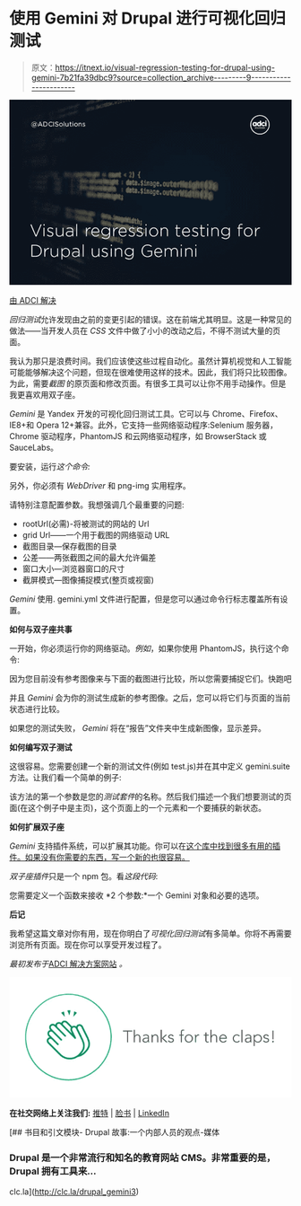 # 使用 Gemini 对 Drupal 进行可视化回归测试

> 原文：<https://itnext.io/visual-regression-testing-for-drupal-using-gemini-7b21fa39dbc9?source=collection_archive---------9----------------------->

![](img/2db0f056f9507cfd30654df8f31e43a9.png)

[由 ADCI 解决](http://clc.la/drupal_gemini1)

*回归测试*允许发现由之前的变更引起的错误。这在前端尤其明显。这是一种常见的做法——当开发人员在 *CSS* 文件中做了小小的改动之后，不得不测试大量的页面。

我认为那只是浪费时间。我们应该使这些过程自动化。虽然计算机视觉和人工智能可能能够解决这个问题，但现在很难使用这样的技术。因此，我们将只比较图像。为此，需要*截图* 的原页面和修改页面。有很多工具可以让你不用手动操作。但是我更喜欢用双子座。

*Gemini* 是 Yandex 开发的可视化回归测试工具。它可以与 Chrome、Firefox、IE8+和 Opera 12+兼容。此外，它支持一些网络驱动程序:Selenium 服务器，Chrome 驱动程序，PhantomJS 和云网络驱动程序，如 BrowserStack 或 SauceLabs。

要安装，运行*这个命令:*

另外，你必须有 *WebDriver* 和 png-img 实用程序。

请特别注意配置参数。我想强调几个最重要的问题:

*   rootUrl(必需)-将被测试的网站的 Url
*   grid Url——一个用于截图的网络驱动 URL
*   截图目录—保存截图的目录
*   公差——两张截图之间的最大允许偏差
*   窗口大小—浏览器窗口的尺寸
*   截屏模式—图像捕捉模式(整页或视窗)

*Gemini* 使用. gemini.yml 文件进行配置，但是您可以通过命令行标志覆盖所有设置。

**如何与双子座共事**

一开始，你必须运行你的网络驱动。*例如*，如果你使用 PhantomJS，执行这个命令:

因为您目前没有参考图像来与下面的截图进行比较，所以您需要捕捉它们。快跑吧

并且 *Gemini* 会为你的测试生成新的参考图像。之后，您可以将它们与页面的当前状态进行比较。

如果您的测试失败， *Gemini* 将在“报告”文件夹中生成新图像，显示差异。

**如何编写双子测试**

这很容易。您需要创建一个新的测试文件(例如 test.js)并在其中定义 gemini.suite 方法。让我们看一个简单的例子:

该方法的第一个参数是您的*测试套件*的名称。然后我们描述一个我们想要测试的页面(在这个例子中是主页)，这个页面上的一个元素和一个要捕获的新状态。

**如何扩展双子座**

*Gemini* 支持插件系统，可以扩展其功能。你可以在[这个库中找到很多有用的插件。如果没有你需要的东西，写一个新的也很容易。](https://github.com/gemini-testing)

*双子座插件*只是一个 npm 包。看*这段代码*:

您需要定义一个函数来接收 *2 个参数:*一个 Gemini 对象和必要的选项。

**后记**

我希望这篇文章对你有用，现在你明白了*可视化回归测试*有多简单。你将不再需要浏览所有页面。现在你可以享受开发过程了。

*最初发布于*[ADCI 解决方案网站](http://clc.la/drupal_gemini2) *。*

![](img/73bcb62bbfda355e913e5b86e2193e46.png)

**在社交网络上关注我们:** [推特](https://twitter.com/ADCISolutions) | [脸书](https://www.facebook.com/adcisolutions/) | [LinkedIn](https://www.linkedin.com/company/adci-solutions/)

[](http://clc.la/drupal_gemini3) [## 书目和引文模块- Drupal 故事:一个内部人员的观点-媒体

### Drupal 是一个非常流行和知名的教育网站 CMS。非常重要的是，Drupal 拥有工具来…

clc.la](http://clc.la/drupal_gemini3)